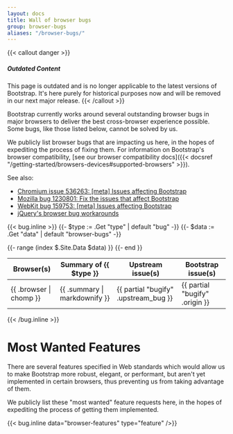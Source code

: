 ```yaml
---
layout: docs
title: Wall of browser bugs
group: browser-bugs
aliases: "/browser-bugs/"
---
```


{{< callout danger >}}
##### Outdated Content

This page is outdated and is no longer applicable to the latest versions of Bootstrap. It's here purely for historical purposes now and will be removed in our next major release.
{{< /callout >}}

Bootstrap currently works around several outstanding browser bugs in major browsers to deliver the best cross-browser experience possible. Some bugs, like those listed below, cannot be solved by us.

We publicly list browser bugs that are impacting us here, in the hopes of expediting the process of fixing them. For information on Bootstrap's browser compatibility, [see our browser compatibility docs]({{< docsref "/getting-started/browsers-devices#supported-browsers" >}}).

See also:

* [Chromium issue 536263: [meta] Issues affecting Bootstrap](https://bugs.chromium.org/p/chromium/issues/detail?id=536263)
* [Mozilla bug 1230801: Fix the issues that affect Bootstrap](https://bugzilla.mozilla.org/show_bug.cgi?id=1230801)
* [WebKit bug 159753: [meta] Issues affecting Bootstrap](https://bugs.webkit.org/show_bug.cgi?id=159753)
* [jQuery's browser bug workarounds](https://docs.google.com/document/d/1LPaPA30bLUB_publLIMF0RlhdnPx_ePXm7oW02iiT6o)


{{< bug.inline >}}
{{- $type := .Get "type" | default "bug" -}}
{{- $data := .Get "data" | default "browser-bugs" -}}
<table class="bd-browser-bugs table table-bordered table-hover">
  <thead>
    <tr>
      <th>Browser(s)</th>
      <th>Summary of {{ $type }}</th>
      <th>Upstream issue(s)</th>
      <th>Bootstrap issue(s)</th>
    </tr>
  </thead>
  <tbody>
    {{- range (index $.Site.Data $data) }}
    <tr>
      <td>{{ .browser | chomp }}</td>
      <td>{{ .summary | markdownify }}</td>
      <td>{{ partial "bugify" .upstream_bug }}</td>
      <td>{{ partial "bugify" .origin }}</td>
    </tr>
    {{- end }}
  </tbody>
</table>
 {{< /bug.inline >}}

# Most Wanted Features

There are several features specified in Web standards which would allow us to make Bootstrap more robust, elegant, or performant, but aren't yet implemented in certain browsers, thus preventing us from taking advantage of them.

We publicly list these "most wanted" feature requests here, in the hopes of expediting the process of getting them implemented.

{{< bug.inline data="browser-features" type="feature" />}}
